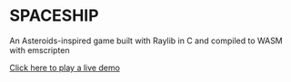 # SPACESHIP
An Asteroids-inspired game built with Raylib in C and compiled to WASM with emscripten

[Click here to play a live demo]([url](https://seanledesma.dev/wasm/asteroids/game))

